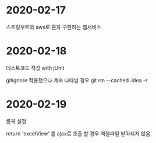# 2020-02-17
스프링부트와 aws로 혼자 구현하는 웹서비스

# 2020-02-18
테스트코드 작성 with jUnit

gitignore 적용했으나 계속 나타날 경우
git rm --cached .idea -r

# 2020-02-19
롬북 설정

return 'excelView' 를 ajax로 호출 할 경우 엑셀파일 받아지지 않음

